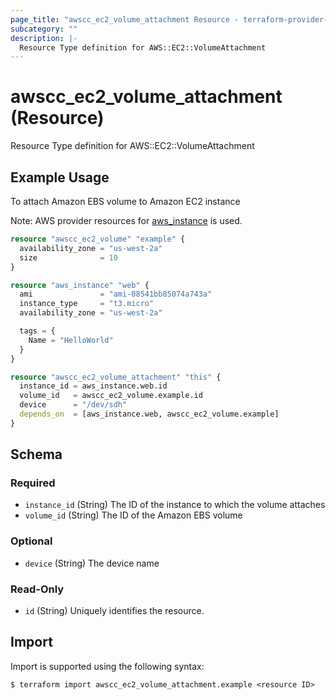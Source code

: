 ```yaml
---
page_title: "awscc_ec2_volume_attachment Resource - terraform-provider-awscc"
subcategory: ""
description: |-
  Resource Type definition for AWS::EC2::VolumeAttachment
---
```


# awscc_ec2_volume_attachment (Resource)

Resource Type definition for AWS::EC2::VolumeAttachment

## Example Usage

To attach Amazon EBS volume to Amazon EC2 instance

Note: AWS provider resources for [aws_instance](https://registry.terraform.io/providers/hashicorp/aws/latest/docs/resources/instance) is used.
```terraform
resource "awscc_ec2_volume" "example" {
  availability_zone = "us-west-2a"
  size              = 10
}

resource "aws_instance" "web" {
  ami               = "ami-08541bb85074a743a"
  instance_type     = "t3.micro"
  availability_zone = "us-west-2a"

  tags = {
    Name = "HelloWorld"
  }
}

resource "awscc_ec2_volume_attachment" "this" {
  instance_id = aws_instance.web.id
  volume_id   = awscc_ec2_volume.example.id
  device      = "/dev/sdh"
  depends_on  = [aws_instance.web, awscc_ec2_volume.example]
}
```

<!-- schema generated by tfplugindocs -->
## Schema

### Required

- `instance_id` (String) The ID of the instance to which the volume attaches
- `volume_id` (String) The ID of the Amazon EBS volume

### Optional

- `device` (String) The device name

### Read-Only

- `id` (String) Uniquely identifies the resource.

## Import

Import is supported using the following syntax:

```shell
$ terraform import awscc_ec2_volume_attachment.example <resource ID>
```